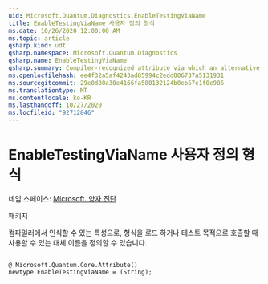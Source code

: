```yaml
---
uid: Microsoft.Quantum.Diagnostics.EnableTestingViaName
title: EnableTestingViaName 사용자 정의 형식
ms.date: 10/26/2020 12:00:00 AM
ms.topic: article
qsharp.kind: udt
qsharp.namespace: Microsoft.Quantum.Diagnostics
qsharp.name: EnableTestingViaName
qsharp.summary: Compiler-recognized attribute via which an alternative name can be defined that may be used when loading a type or callable for testing purposes.
ms.openlocfilehash: ee4f32a5af4243ad85994c2edd006737a5131931
ms.sourcegitcommit: 29e0d88a30e4166fa580132124b0eb57e1f0e986
ms.translationtype: MT
ms.contentlocale: ko-KR
ms.lasthandoff: 10/27/2020
ms.locfileid: "92712846"
---
```

# <a name="enabletestingvianame-user-defined-type"></a>EnableTestingViaName 사용자 정의 형식

네임 스페이스: [Microsoft. 양자 진단](xref:Microsoft.Quantum.Diagnostics)

패키지 [](https://nuget.org/packages/)


컴파일러에서 인식할 수 있는 특성으로, 형식을 로드 하거나 테스트 목적으로 호출할 때 사용할 수 있는 대체 이름을 정의할 수 있습니다.

```qsharp

@ Microsoft.Quantum.Core.Attribute()
newtype EnableTestingViaName = (String);
```

